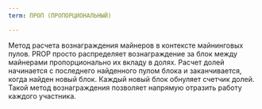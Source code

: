 ```yaml
---
term: ПРОП (ПРОПОРЦИОНАЛЬНЫЙ)

---
```

Метод расчета вознаграждения майнеров в контексте майнинговых пулов. PROP просто распределяет вознаграждение за блок между майнерами пропорционально их вкладу в долях. Расчет долей начинается с последнего найденного пулом блока и заканчивается, когда найден новый блок. Каждый новый блок обнуляет счетчик долей. Такой метод вознаграждения позволяет напрямую отразить работу каждого участника.